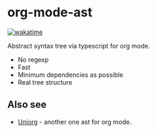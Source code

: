 # org-mode-ast

[![wakatime](https://wakatime.com/badge/github/Artawower/org-mode-ast.svg)](https://wakatime.com/badge/github/Artawower/org-mode-ast)

Abstract syntax tree via typescript for org mode.

- No regexp
- Fast
- Minimum dependencies as possible
- Real tree structure



## Also see
- [Uniorg](https://github.com/rasendubi/uniorg) - another one ast for org mode.

